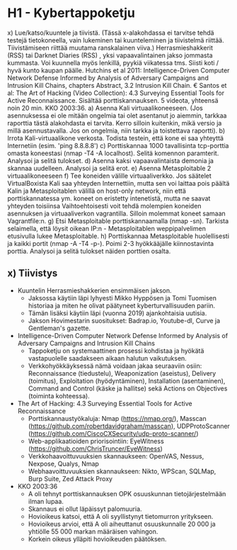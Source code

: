 # H1 - Kybertappoketju

x) Lue/katso/kuuntele ja tiivistä. (Tässä x-alakohdassa ei tarvitse tehdä testejä tietokoneella, vain lukeminen tai kuunteleminen ja tiivistelmä riittää. Tiivistämiseen riittää muutama ranskalainen viiva.)
Herrasmieshakkerit (RSS) tai Darknet Diaries (RSS) , yksi vapaavalintainen jakso jommasta kummasta. Voi kuunnella myös lenkillä, pyykiä viikatessa tms. Siisti koti / hyvä kunto kaupan päälle.
Hutchins et al 2011: Intelligence-Driven Computer Network Defense Informed by Analysis of Adversary Campaigns and Intrusion Kill Chains, chapters Abstract, 3.2 Intrusion Kill Chain.
€ Santos et al: The Art of Hacking (Video Collection): 4.3 Surveying Essential Tools for Active Reconnaissance. Sisältää porttiskannauksen. 5 videota, yhteensä noin 20 min.
KKO 2003:36.
a) Asenna Kali virtuaalikoneeseen. (Jos asennuksessa ei ole mitään ongelmia tai olet asentanut jo aiemmin, tarkkaa raporttia tästä alakohdasta ei tarvita. Kerro silloin kuitenkin, mikä versio ja millä asennustavalla. Jos on ongelmia, niin tarkka ja toistettava raportti).
b) Irrota Kali-virtuaalikone verkosta. Todista testein, että kone ei saa yhteyttä Internetiin (esim. 'ping 8.8.8.8')
c) Porttiskannaa 1000 tavallisinta tcp-porttia omasta koneestasi (nmap -T4 -A localhost). Selitä komennon paramterit. Analysoi ja selitä tulokset.
d) Asenna kaksi vapaavalintaista demonia ja skannaa uudelleen. Analysoi ja selitä erot.
e) Asenna Metasploitable 2 virtuaalikoneeseen
f) Tee koneiden välille virtuaaliverkko. Jos säätelet VirtualBoxista
Kali saa yhteyden Internettiin, mutta sen voi laittaa pois päältä
Kalin ja Metasploitablen välillä on host-only network, niin että porttiskannatessa ym. koneet on eristetty intenetistä, mutta ne saavat yhteyden toisiinsa
Vaihtoehtoisesti voit tehdä molempien koneiden asennuksen ja virtuaaliverkon vagrantilla. Silloin molemmat koneet samaan Vagrantfile:n.
g) Etsi Metasploitable porttiskannaamalla (nmap -sn). Tarkista selaimella, että löysit oikean IP:n - Metasploitablen weppipalvelimen etusivulla lukee Metasploitable.
h) Porttiskannaa Metasploitable huolellisesti ja kaikki portit (nmap -A -T4 -p-). Poimi 2-3 hyökkääjälle kiinnostavinta porttia. Analysoi ja selitä tulokset näiden porttien osalta.

## x) Tiivistys

- Kuuntelin Herrasmieshakkerien ensimmäisen jakson.
   - Jaksossa käytiin läpi lyhyesti Mikko Hyppösen ja Tomi Tuomisen historiaa ja miten he olivat päätyneet kyberturvallisuuden pariin.
   - Tämän lisäksi käytiin läpi (vuonna 2019) ajankohtaisia uutisia.
   - Jakson Hovimestarin suositukset: Badrap.io, Youtube-dl, Curve ja Gentleman's gazette. 
- Intelligence-Driven Computer Network Defense Informed by Analysis of Adversary Campaigns and Intrusion Kill Chains
   - Tappoketju on systemaattinen prosessi kohdistaa ja hyökätä vastapuolelle saadakseen aikaan halutun vaikutuksen.
   - Verkkohyökkäyksessä nämä voidaan jakaa seuraaviin osiin: Reconnaissance (tiedustelu), Weaponization (aseistus), Delivery (toimitus), Exploitation (hyödyntäminen), Installation (asentaminen), Command and Control (käske ja hallitse) sekä Actions on Objectives (toiminta kohteessa). 
- The Art of Hacking: 4.3 Surveying Essential Tools for Active Reconnaissance
   - Porttiskannaustyökaluja: Nmap (https://nmap.org/), Masscan (https://github.com/robertdavidgraham/masscan), UDPProtoScanner (https://github.com/CiscoCXSecurity/udp-proto-scanner/)
   - Web-applikaatioiden priorisointiin: EyeWitness (https://github.com/ChrisTruncer/EyeWitness)
   - Verkkohaavoittuvuuksien skannaukseen: OpenVAS, Nessus, Nexpose, Qualys, Nmap
   - Webhaavoittuvuuksien skannaukseen: Nikto, WPScan, SQLMap, Burp Suite, Zed Attack Proxy
- KKO 2003:36
   - A oli tehnyt porttiskannauksen OPK osuuskunnan tietojärjestelmään ilman lupaa. 
   - Skannaus ei ollut läpäissyt palomuuria.
   - Hovioikeus katsoi, että A oli syyllistynyt tietomurron yritykseen.
   - Hovioikeus arvioi, että A oli aiheuttanut osuuskunnalle 20 000 ja yhtiölle 55 000 markan määräisen vahingon.
   - Korkein oikeus ylläpiti hovioikeuden päätöksen.

 
